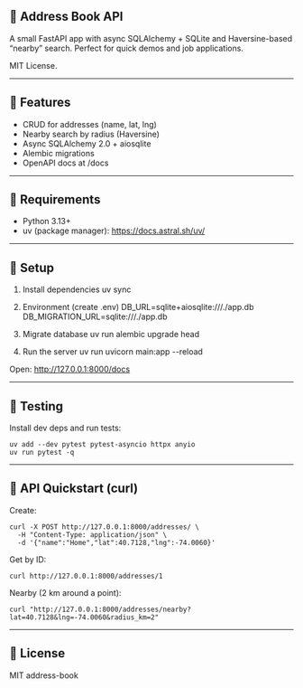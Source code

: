 ## 📒 Address Book API

A small FastAPI app with async SQLAlchemy + SQLite and Haversine-based “nearby” search. Perfect for quick demos and job applications.

MIT License.

---

## 🚀 Features
- CRUD for addresses (name, lat, lng)
- Nearby search by radius (Haversine)
- Async SQLAlchemy 2.0 + aiosqlite
- Alembic migrations
- OpenAPI docs at /docs

---

## 🧰 Requirements
- Python 3.13+
- uv (package manager): https://docs.astral.sh/uv/

---

## 🔧 Setup
1) Install dependencies
   uv sync

2) Environment (create .env)
   DB_URL=sqlite+aiosqlite:///./app.db
   DB_MIGRATION_URL=sqlite:///./app.db

3) Migrate database
   uv run alembic upgrade head

4) Run the server
   uv run uvicorn main:app --reload

Open: http://127.0.0.1:8000/docs

---

## 🧪 Testing
Install dev deps and run tests:
```
uv add --dev pytest pytest-asyncio httpx anyio
uv run pytest -q
```

---

## 📡 API Quickstart (curl)
Create:
```
curl -X POST http://127.0.0.1:8000/addresses/ \
  -H "Content-Type: application/json" \
  -d '{"name":"Home","lat":40.7128,"lng":-74.0060}'
```

Get by ID:
```
curl http://127.0.0.1:8000/addresses/1
```

Nearby (2 km around a point):
```
curl "http://127.0.0.1:8000/addresses/nearby?lat=40.7128&lng=-74.0060&radius_km=2"
```

---

## 📄 License
MIT address-book
